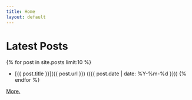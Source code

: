 ```yaml
---
title: Home
layout: default
---
```


# Latest Posts

{% for post in site.posts limit:10 %}
- [{{ post.title }}]({{ post.url }}) (({{ post.date | date: %Y-%m-%d }}))
{% endfor %}

[More.](/posts)